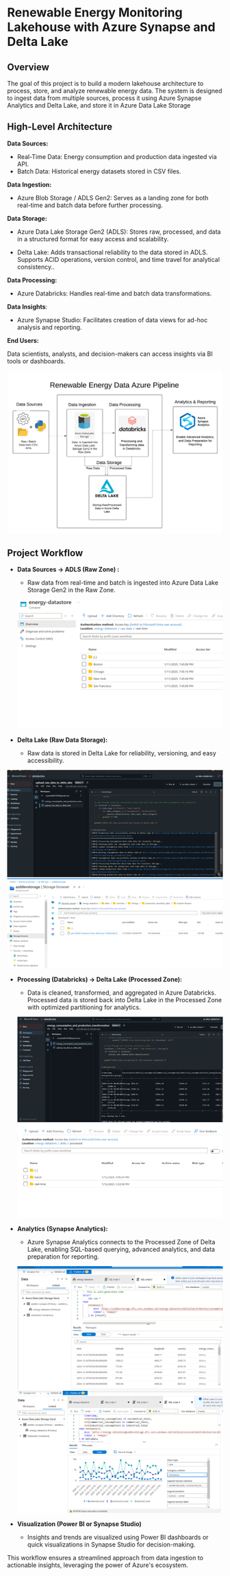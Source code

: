 
# Renewable Energy Monitoring Lakehouse with Azure Synapse and Delta Lake


## Overview
The goal of this project is to build a modern lakehouse architecture to process, store, and analyze renewable energy data. The system is designed to ingest data from multiple sources, process it using Azure Synapse Analytics and Delta Lake, and store it in Azure Data Lake Storage

## High-Level Architecture


**Data Sources:** 

- Real-Time Data: Energy consumption and production data ingested via API.
- Batch Data: Historical energy datasets stored in CSV files.

**Data Ingestion:**

-   Azure Blob Storage / ADLS Gen2: Serves as a landing zone for both real-time and batch data before further processing.
  
**Data Storage:**

-   Azure Data Lake Storage Gen2 (ADLS): Stores raw, processed, and data in a structured format for easy access and scalability.

- Delta Lake: Adds transactional reliability to the data stored in ADLS. Supports ACID operations, version control, and time travel for analytical consistency..
  
**Data Processing:**

-   Azure Databricks: Handles real-time and batch data transformations.

**Data Insights**:

-  Azure Synapse Studio: Facilitates creation of data views for ad-hoc analysis and reporting.

**End Users:**

Data scientists, analysts, and decision-makers can access insights via BI tools or dashboards.


![plot](./energy-pipeline-images/Overview.png)


## Project Workflow

- **Data Sources → ADLS (Raw Zone) :**
    -   Raw data from real-time and batch is ingested into Azure Data Lake Storage Gen2 in the Raw Zone.

  ![plot](./energy-pipeline-images/raw_data_to_adls.png)


-   **Delta Lake (Raw Data Storage):**
    -   Raw data is stored in Delta Lake for reliability, versioning, and easy accessibility.
      
  ![plot](./energy-pipeline-images/upload-raw-data-to-delta-lake.png)
  ![plot](./energy-pipeline-images/raw-data-to-delta.png)

-   **Processing (Databricks) → Delta Lake (Processed Zone):**

    -   Data is cleaned, transformed, and aggregated in Azure Databricks. Processed data is stored back into Delta Lake in the Processed Zone with optimized partitioning for analytics.
      
    ![plot](./energy-pipeline-images/upload-processed-data-to-delta-lake.png)
    ![plot](./energy-pipeline-images/processed-data-to-delta-lake.png)

- **Analytics (Synapse Analytics):**

    -   Azure Synapse Analytics connects to the Processed Zone of Delta Lake, enabling SQL-based querying, advanced analytics, and data preparation for reporting.
      
    ![plot](./energy-pipeline-images/loading-data-into-synapse.png)
    ![plot](./energy-pipeline-images/sample-visual-in-synapse.png)


-   **Visualization (Power BI or Synapse Studio)**
    -   Insights and trends are visualized using Power BI dashboards or quick visualizations in Synapse Studio for decision-making.

This workflow ensures a streamlined approach from data ingestion to actionable insights, leveraging the power of Azure's ecosystem.



